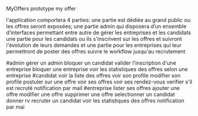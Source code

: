 MyOffers
prototype my offer

l'application comportera 4 parties: une partie est dédiée au grand public ou les offres seront exposées; une partie admin qui disposera d’un ensemble d’interfaces permettant entre autre de gérer les entreprises et les candidats une partie pour les candidats ou ils s'inscrivent sur les offres et suivront l'évolution de leurs demandes et une partie pour les entreprises qui leur permettront de poster des offres suivre le workflow jusqu'au recrutement

#admin gérer un admin bloquer un candidat valider l'inscription d'une entreprise bloquer une entreprise voir les statistiques des offres selon une entreprise #candidat voir la liste des offres voir son profile modifier son profile postuler sur une offre voir ses offres voir ses rendez-vous verifier s'il est recruté notification par mail #entreprise lister ses offres ajouter une offre modifier une offre supprimer une offre selectionner un candidat donner rv recruter un candidat voir les statistiques des offres notification par mai
